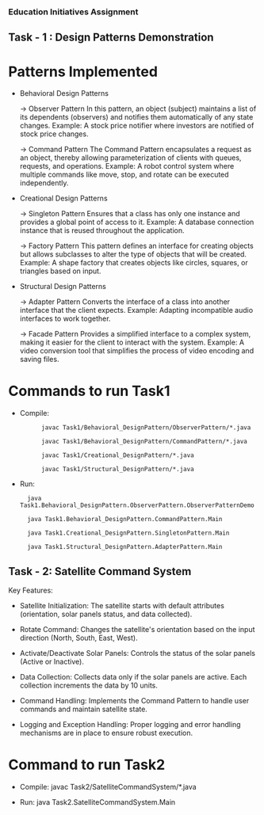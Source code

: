 ### Education Initiatives Assignment

## Task - 1 : Design Patterns Demonstration

# Patterns Implemented

- Behavioral Design Patterns

    -> Observer Pattern
        In this pattern, an object (subject) maintains a list of its dependents (observers) and notifies them automatically of any state changes. Example: A stock price notifier where investors are notified of stock price changes.

    -> Command Pattern
        The Command Pattern encapsulates a request as an object, thereby allowing parameterization of clients with queues, requests, and operations. Example: A robot control system where multiple commands like move, stop, and rotate can be executed independently.

- Creational Design Patterns

    -> Singleton Pattern
        Ensures that a class has only one instance and provides a global point of access to it. Example: A database connection instance that is reused throughout the application.

    -> Factory Pattern
        This pattern defines an interface for creating objects but allows subclasses to alter the type of objects that will be created. Example: A shape factory that creates objects like circles, squares, or triangles based on input.

- Structural Design Patterns

    -> Adapter Pattern
        Converts the interface of a class into another interface that the client expects. Example: Adapting incompatible audio interfaces to work together.

    -> Facade Pattern
        Provides a simplified interface to a complex system, making it easier for the client to interact with the system. Example: A video conversion tool that simplifies the process of video encoding and saving files.

# Commands to run Task1
- Compile:

            javac Task1/Behavioral_DesignPattern/ObserverPattern/*.java 

            javac Task1/Behavioral_DesignPattern/CommandPattern/*.java

            javac Task1/Creational_DesignPattern/*.java

            javac Task1/Structural_DesignPattern/*.java

- Run:  
        
        java Task1.Behavioral_DesignPattern.ObserverPattern.ObserverPatternDemo

        java Task1.Behavioral_DesignPattern.CommandPattern.Main

        java Task1.Creational_DesignPattern.SingletonPattern.Main

        java Task1.Structural_DesignPattern.AdapterPattern.Main



## Task - 2: Satellite Command System

Key Features: 
- Satellite Initialization: The satellite starts with default attributes (orientation, solar panels status, and data collected).

- Rotate Command: Changes the satellite's orientation based on the input direction (North, South, East, West).

- Activate/Deactivate Solar Panels: Controls the status of the solar panels (Active or Inactive).

- Data Collection: Collects data only if the solar panels are active. Each collection increments the data by 10 units.

- Command Handling: Implements the Command Pattern to handle user commands and maintain satellite state.

- Logging and Exception Handling: Proper logging and error handling mechanisms are in place to ensure robust execution.


# Command to run Task2

- Compile: javac Task2/SatelliteCommandSystem/*.java

- Run: java Task2.SatelliteCommandSystem.Main
